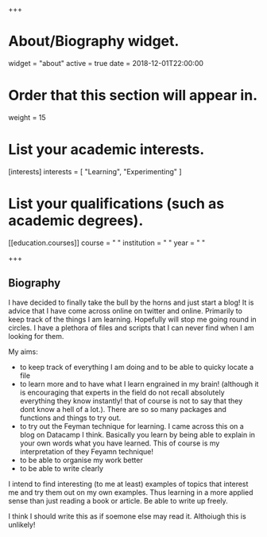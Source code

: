 +++
# About/Biography widget.
widget = "about"
active = true
date = 2018-12-01T22:00:00

# Order that this section will appear in.
weight = 15

# List your academic interests.
[interests]
  interests = [
    "Learning",
    "Experimenting"
  ]

# List your qualifications (such as academic degrees).
[[education.courses]]
  course = " "
  institution = " "
  year = " "

 
+++

## Biography

I have decided to finally take the bull by the horns and just start a blog! It is advice that I have come across online on twitter and online. 
Primarily to keep track of the things I am learning. Hopefully will stop me going round in circles.
I have a plethora of files and scripts that I can never find when I am looking for them. 

My aims:

- to keep track of everything I am doing and to be able to quicky locate a file  
- to learn more and to have what I learn engrained in my brain! (although it is encouraging that experts in the field do not recall absolutely everything they know instantly! that of course is not to say that they dont know a hell of a lot.). There are so so many packages and functions and things to try out. 
- to try out the Feyman technique for learning. I came across this on a blog on Datacamp I think. Basically you learn by being able to explain in your own words what you have learned. This of course is my interpretation of they Feyamn technique!   
- to be able to organise my work better  
-  to be able to write clearly  


I intend to find interesting (to me at least) examples of topics that interest me and try them out on my own examples. Thus learning in a more applied sense than just reading a book or article. Be able to write up freely.

I think I should write this as if soemone else may read it. Althoiugh this is unlikely!
